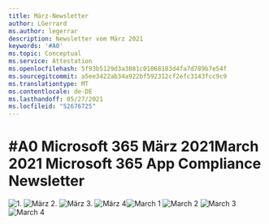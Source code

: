 ```yaml
---
title: März-Newsletter
author: LGerrard
ms.author: legerrar
description: Newsletter vom März 2021
keywords: '#A0'
ms.topic: Conceptual
ms.service: Attestation
ms.openlocfilehash: 5f93b5129d3a3081c01068183d4fa7d789b7e54f
ms.sourcegitcommit: a5ee3422ab34a922bf592312cf2efc3143fcc9c9
ms.translationtype: MT
ms.contentlocale: de-DE
ms.lasthandoff: 05/27/2021
ms.locfileid: "52676725"
---
```

# <a name="march-2021-microsoft-365-app-compliance-newsletter"></a><span data-ttu-id="27706-104">#A0 Microsoft 365 März 2021</span><span class="sxs-lookup"><span data-stu-id="27706-104">March 2021 Microsoft 365 App Compliance Newsletter</span></span>

<span data-ttu-id="27706-105">![1. ](../media/March1.PNG)
 ![ März 2. ](../media/March2.PNG)
 ![ März 3. ](../media/March3.PNG)
 ![ März 4](../media/March4.PNG)</span><span class="sxs-lookup"><span data-stu-id="27706-105">![March 1](../media/March1.PNG)
![March 2](../media/March2.PNG)
![March 3](../media/March3.PNG)
![March 4](../media/March4.PNG)</span></span>
